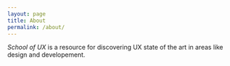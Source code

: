 ```yaml
---
layout: page
title: About
permalink: /about/
---
```

*School of UX* is a resource for discovering UX state of the art in areas like design and developement.

